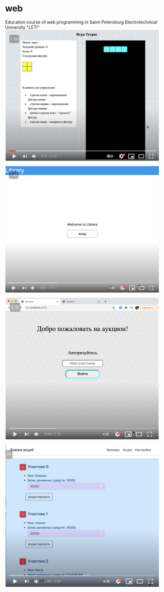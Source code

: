 # web
Education course of web programming in Saint-Petersburg Electrotechnical University "LETI"
[![Watch the video](./screen-video/lab1.png) ](https://youtu.be/vOJGrsvSfmI)

[![Watch the video](./screen-video/lab2.png)](https://youtu.be/MOYeE2acNdI)

[![Watch the video](./screen-video/lab4.png)](https://youtu.be/I9uRCdx0OwA)

[![Watch the video](./screen-video/lab5.png)](https://youtu.be/cjHeWg1r-BU)
